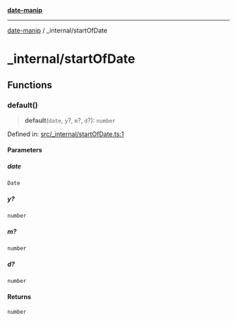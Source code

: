 [**date-manip**](../index.md)

***

[date-manip](../modules.md) / \_internal/startOfDate

# \_internal/startOfDate

## Functions

### default()

> **default**(`date`, `y`?, `m`?, `d`?): `number`

Defined in: [src/\_internal/startOfDate.ts:1](https://github.com/fengxinming/date-manip/blob/8fccf261c90ecd05d2eaf7f8c5a47a123e2bb753/src/_internal/startOfDate.ts#L1)

#### Parameters

##### date

`Date`

##### y?

`number`

##### m?

`number`

##### d?

`number`

#### Returns

`number`
